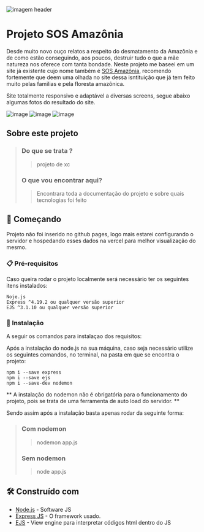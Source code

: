![imagem header](https://github.com/RafaGui/SOSAamzonia/assets/75204221/b4468f4f-422f-4ddb-a679-88b5dedca20a)
# Projeto SOS Amazônia

Desde muito novo ouço relatos a respeito do desmatamento da Amazônia e de como estão conseguindo, aos poucos, destruir tudo o que a mãe natureza nos oferece com tanta bondade.
Neste projeto me baseei em um site já existente cujo nome também é [SOS Amazônia](https://sosamazonia.org.br/), recomendo fortemente que deem uma olhada no site dessa isntituição que já tem feito muito pelas familias e pela floresta amazônica.

Site totalmente responsivo e adaptável a diversas screens, segue abaixo algumas fotos do resultado do site.

![image](https://github.com/RafaGui/SOSAamzonia/assets/75204221/bbbd247e-96a6-4a17-b3ae-58fe0e923320)
![image](https://github.com/RafaGui/SOSAamzonia/assets/75204221/7d2b2faf-a9d6-4da3-83cf-643226de0aae)
![image](https://github.com/RafaGui/SOSAamzonia/assets/75204221/8dcbd6f3-513a-4c45-b0a2-9bd508cb3efe)


## Sobre este projeto

> ### Do que se trata ?
> > projeto de xc
> ### O que vou encontrar aqui?
> > Encontrara toda a documentação do projeto e sobre quais tecnologias foi feito

## 🚀 Começando

Projeto não foi inserido no github pages, logo mais estarei configurando o servidor e hospedando esses dados na vercel para melhor visualização do mesmo.

### 📋 Pré-requisitos

Caso queira rodar o projeto localmente será necessário ter os seguintes itens instalados:

```
Noje.js
Express ^4.19.2 ou qualquer versão superior
EJS ^3.1.10 ou qualquer versão superior
```

### 🔧 Instalação

A seguir os comandos para instalaçao dos requisitos:

Após a instalação do node.js na sua máquina, caso seja necessário utilize os seguintes comandos, no terminal, na pasta em que se encontra o projeto:

```
npm i --save express
npm i --save ejs
npm i --save-dev nodemon
```

** A instalação do nodemon não é obrigatória para o funcionamento do projeto, pois se trata de uma ferramenta de auto load do servidor. **

Sendo assim após a instalação basta apenas rodar da seguinte forma:
> ### Com nodemon
> > nodemon app.js
> 
> ### Sem nodemon
> > node app.js

## 🛠️ Construído com

* [Node.js](http://www.dropwizard.io/1.0.2/docs/) - Software JS
* [Express JS](https://maven.apache.org/) - O framework usado.
* [EJS](https://rometools.github.io/rome/) - View engine para interpretar códigos html dentro do JS
